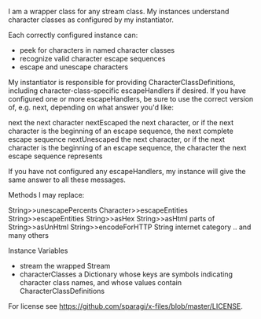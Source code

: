 I am a wrapper class for any stream class.  My instances understand character classes as configured by my instantiator.

Each correctly configured instance can:
-	peek for characters in named character classes
-	recognize valid character escape sequences
-	escape and unescape characters

My instantiator is responsible for providing CharacterClassDefinitions, including character-class-specific escapeHandlers if desired.   If you have configured one or more escapeHandlers, be sure to use the correct version of, e.g. next, depending on what answer you'd like:

next				the next character
nextEscaped		the next character, or if the next character is the beginning of an escape sequence, the next complete escape sequence
nextUnescaped	the next character, or if the next character is the beginning of an escape sequence, the character the next escape sequence represents

If you have not configured any escapeHandlers, my instance will give the same answer to all these messages.

Methods I may replace:

String>>unescapePercents
Character>>escapeEntities
String>>escapeEntities
String>>asHex
String>>asHtml
parts of String>>asUnHtml
String>>encodeForHTTP
String internet category
.. and many others

Instance Variables

-	stream					the wrapped Stream
-	characterClasses		a Dictionary whose keys are symbols indicating character class names, and whose values contain CharacterClassDefinitions


For license see https://github.com/sparagi/x-files/blob/master/LICENSE.
